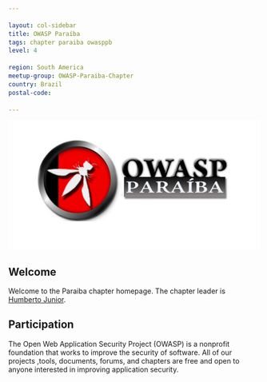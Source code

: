 ```yaml
---

layout: col-sidebar
title: OWASP Paraíba 
tags: chapter paraiba owasppb
level: 4

region: South America
meetup-group: OWASP-Paraiba-Chapter
country: Brazil
postal-code: 

---
```


![OWASPPB](/assets/images/logo.png)

## Welcome

Welcome to the Paraiba chapter homepage. The chapter leader is [Humberto Junior](mailto:humberto.junior@owasp.org).

## Participation
The Open Web Application Security Project (OWASP) is a nonprofit foundation that works to improve the security of software. All of our projects ,tools, documents, forums, and chapters are free and open to anyone interested in improving application security. 
